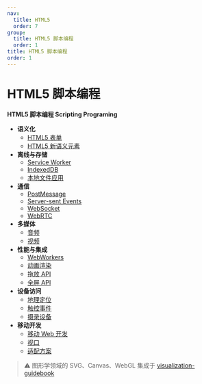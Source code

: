 ```yaml
---
nav:
  title: HTML5
  order: 7
group:
  title: HTML5 脚本编程
  order: 1
title: HTML5 脚本编程
order: 1
---
```


# HTML5 脚本编程

**HTML5 脚本编程 Scripting Programing**

- **语义化**
  - [HTML5 表单](/html5-scripting-programming/semantics/form-inprovements)
  - [HTML5 新语义元素](/html5-scripting-programming/semantics/new-semantic-elements)
- **离线与存储**
  - [Service Worker](/html5-scripting-programming/offline-and-storage/service-worker)
  - [IndexedDB](/html5-scripting-programming/offline-and-storage/indexedDB)
  - [本地文件应用](/html5-scripting-programming/offline-and-storage/local-files-application)
- **通信**
  - [PostMessage](/html5-scripting-programming/connectivity/post-message)
  - [Server-sent Events](/html5-scripting-programming/connectivity/server-sent-events)
  - [WebSocket](/html5-scripting-programming/connectivity/web-socket)
  - [WebRTC](/html5-scripting-programming/connectivity/web-real-time-communication)
- **多媒体**
  - [音频](/html5-scripting-programming/multimedia/audio)
  - [视频](/html5-scripting-programming/multimedia/video)
- **性能与集成**
  - [WebWorkers](/html5-scripting-programming/performance-and-integration/web-workers)
  - [动画渲染](/html5-scripting-programming/performance-and-integration/request-animation-frame)
  - [拖放 API](/html5-scripting-programming/performance-and-integration/drag-and-drop-api)
  - [全屏 API](/html5-scripting-programming/performance-and-integration/full-screen-api)
- **设备访问**
  - [地理定位](/html5-scripting-programming/device-access/geolocation)
  - [触控事件](/html5-scripting-programming/device-access/touch-event)
  - [摄录设备](/html5-scripting-programming/device-access/camera)
- **移动开发**
  - [移动 Web 开发](/html5-scripting-programming/wireless-development/mobile-web-development)
  - [视口](/html5-scripting-programming/wireless-development/viewport)
  - [适配方案](/html5-scripting-programming/wireless-development/adaptation)

> ⚠️ 图形学领域的 SVG、Canvas、WebGL 集成于 [visualization-guidebook](https://tsejx.github.io/visualization-guidebook)
